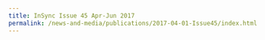 ```yaml
---
title: InSync Issue 45 Apr-Jun 2017
permalink: /news-and-media/publications/2017-04-01-Issue45/index.html
---
```

